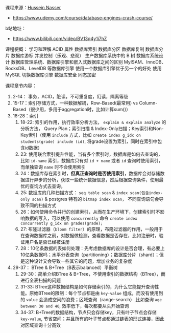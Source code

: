 课程来源：[Hussein Nasser](https://www.udemy.com/user/hussein-nasser-7/)

- https://www.udemy.com/course/database-engines-crash-course/

b站地址：

- https://www.bilibili.com/video/BV13q4y1i7hZ

课程梗概：
学习和理解 ACID 属性
数据库索引
数据库分区
数据库复制
数据库分片
数据库游标
并发控制（乐观、悲观）
生产数据库系统中的 B 树
数据库系统设计
数据库管理系统、数据库引擎和嵌入式数据库之间的区别
MyISAM、InnoDB、RocksDB、LevelDB 等数据库引擎
使用一个数据库引擎优于另一个的好处
使用 MySQL 切换数据库引擎
数据库安全
同态加密



课程章节内容：

1. 2-14： 事务，ACID，脏读，不可重复度，幻读，隔离等级
2. 15-17：索引存储方式，一种数据解耦，Row-Based(最常用) vs Column-Based（很少用，多用于aggregation时，比如计算sum()）
3. 18-28：索引
   1. 18-22: 索引的作用，执行效率分析方法， `explain & explain analyze` 的分析方法， Query Plan；索引扫描 & Index-Only扫描；Key索引和Non-Key索引（使用 `include` 方式，比如 `create index g_idx on students(grade) include (id)`, 将grade设置为索引，同时在索引中包含id数据）
   2. 23: 使用联合索引提升性能，当有多个索引时，数据库是如何去查询的，比如 `id-name` 索引，数据库只有对 `id + name` 或者 `id` 查询时使用索引，而单独查询 `name` 时不会使用索引
   3. 24：数据库存在索引时，**但真正查询时是否使用索引**，数据库会对存储数据进行异步的分析，获取一些统计数据信息，然后根据查询条件，使用最优的查询方式去查询。
   4. 25: 数据库的几种扫描方式： `seq table scan` & `index scan(包含index-only scan)` & postgres 特有的 `bitmap index scan`， 不同查询语句会导致不同的扫描方式
   5. 26：如何使用命令并行的创建索引，从而在生产环境下，创建索引时不影响数据的写入，可以使用 `concurrently` 命令 `create index concurrently g_idx on grades(grade);`
   6. 27: 布隆过滤器（`bloom filter`）的原理，布隆过滤器的作用，一般用于在查询数据库之前，对数据做检测，查看数据是否存在，比如注册时，验证用户名是否已经被注册
   7. 28：10亿条数据的表如何处理：先考虑数据库的设计是否合理，有必要上10亿条数据吗；水平分表查询（partitioning）；数据库分片（shard）；但是这种设计又会导致一些其它的问题，增加业务的复杂度
4. 29-37： BTree & B+Tree（B表示balanced）平衡树
   1. 29-30：简单介绍BTree & B+Tree，不使用索引的数据结构（BTree），而进行全表扫描的问题
   2. 31-33: BTree这种数据结构是如何存储索引的，为什么它能提升查询性能。原始BTree的限制：每个节点都是由 `key-value` 组成，而没有使用到的 `value` 会造成空间的浪费；区域查询（range-search）,比如查询 `age between 30 and 40`, 效率低下，每次都要从头开始查询
   3. 34-37: B+Tree的数据结构，节点只会存储key，只有叶子节点会存储 `key-value`, 节省空间；并且所有的叶子节点都通过链表的形式连接，因此对区域查询十分高效

